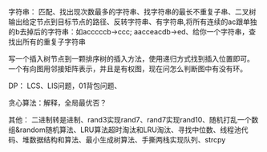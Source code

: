 

字符串：
匹配、找出现次数最多的字符串、找字符串的最长不重复子串、二叉树输出给定节点到目标节点的路径、反转字符串、有字符串,将所有连续的ac跟单独的b去掉后的字符串：如acccccb->ccc; aacceacdb->ed、给你一个字符串，查找出所有的重复子字符串


写一个插入树节点到一颗排序树的插入方法，使用递归方式找到插入位置即可。
一个有向图用邻接矩阵表示，并且是有权图，现在问怎么判断图中有没有环。


DP：
LCS、LIS问题，01背包问题、

贪心算法：解释，全局最优否？

其他：
二进制转是进制、rand3实现rand7、rand7实现rand10、随机打乱一个数组&random随机算法、LRU算法超时淘汰和LRU淘汰、寻找中位数、线程池代码、堆数据结构和算法、最小生成树算法、手撕两栈实现队列、strcpy
